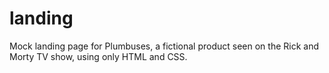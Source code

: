 # landing
Mock landing page for Plumbuses, a fictional product seen on the Rick and Morty TV show, using only HTML and CSS.
